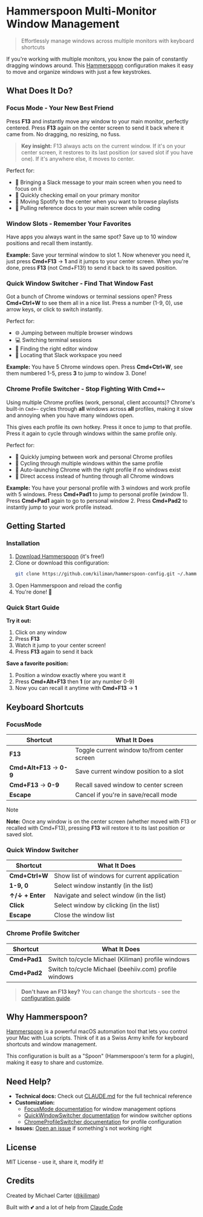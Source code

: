 # Hammerspoon Multi-Monitor Window Management

> Effortlessly manage windows across multiple monitors with keyboard shortcuts

If you're working with multiple monitors, you know the pain of constantly dragging windows around. This [Hammerspoon](https://www.hammerspoon.org/) configuration makes it easy to move and organize windows with just a few keystrokes.

## What Does It Do?

### Focus Mode - Your New Best Friend

Press **F13** and instantly move any window to your main monitor, perfectly centered. Press **F13** again on the center screen to send it back where it came from. No dragging, no resizing, no fuss.

> **Key insight:** F13 always acts on the current window. If it's on your center screen, it restores to its last position (or saved slot if you have one). If it's anywhere else, it moves to center.

Perfect for:

- 🎯 Bringing a Slack message to your main screen when you need to focus on it
- 📧 Quickly checking email on your primary monitor
- 🎵 Moving Spotify to the center when you want to browse playlists
- 📝 Pulling reference docs to your main screen while coding

### Window Slots - Remember Your Favorites

Have apps you always want in the same spot? Save up to 10 window positions and recall them instantly.

**Example:** Save your terminal window to slot 1. Now whenever you need it, just press **Cmd+F13** → **1** and it jumps to your center screen. When you're done, press **F13** (not Cmd+F13!) to send it back to its saved position.

### Quick Window Switcher - Find That Window Fast

Got a bunch of Chrome windows or terminal sessions open? Press **Cmd+Ctrl+W** to see them all in a nice list. Press a number (1-9, 0), use arrow keys, or click to switch instantly.

Perfect for:

- 🌐 Jumping between multiple browser windows
- 💻 Switching terminal sessions
- 📝 Finding the right editor window
- 💬 Locating that Slack workspace you need

**Example:** You have 5 Chrome windows open. Press **Cmd+Ctrl+W**, see them numbered 1-5, press **3** to jump to window 3. Done!

### Chrome Profile Switcher - Stop Fighting With Cmd+~

Using multiple Chrome profiles (work, personal, client accounts)? Chrome's built-in `Cmd+~` cycles through **all** windows across **all** profiles, making it slow and annoying when you have many windows open.

This gives each profile its own hotkey. Press it once to jump to that profile. Press it again to cycle through windows within the same profile only.

Perfect for:

- 🏢 Quickly jumping between work and personal Chrome profiles
- 🔄 Cycling through multiple windows within the same profile
- 🚀 Auto-launching Chrome with the right profile if no windows exist
- 🎯 Direct access instead of hunting through all Chrome windows

**Example:** You have your personal profile with 3 windows and work profile with 5 windows. Press **Cmd+Pad1** to jump to personal profile (window 1). Press **Cmd+Pad1** again to go to personal window 2. Press **Cmd+Pad2** to instantly jump to your work profile instead.

## Getting Started

### Installation

1. [Download Hammerspoon](https://www.hammerspoon.org/) (it's free!)
2. Clone or download this configuration:
   ```bash
   git clone https://github.com/kiliman/hammerspoon-config.git ~/.hammerspoon
   ```
3. Open Hammerspoon and reload the config
4. You're done! 🎉

### Quick Start Guide

**Try it out:**

1. Click on any window
2. Press **F13**
3. Watch it jump to your center screen!
4. Press **F13** again to send it back

**Save a favorite position:**

1. Position a window exactly where you want it
2. Press **Cmd+Alt+F13** then **1** (or any number 0-9)
3. Now you can recall it anytime with **Cmd+F13** → **1**

## Keyboard Shortcuts

### FocusMode

| Shortcut                  | What It Does                                |
| ------------------------- | ------------------------------------------- |
| **F13**                   | Toggle current window to/from center screen |
| **Cmd+Alt+F13** → **0-9** | Save current window position to a slot      |
| **Cmd+F13** → **0-9**     | Recall saved window to center screen        |
| **Escape**                | Cancel if you're in save/recall mode        |

> [!NOTE]
> **Note:** Once any window is on the center screen (whether moved with F13 or recalled with Cmd+F13), pressing **F13** will restore it to its last position or saved slot.

### Quick Window Switcher

| Shortcut          | What It Does                                     |
| ----------------- | ------------------------------------------------ |
| **Cmd+Ctrl+W**    | Show list of windows for current application    |
| **1-9, 0**        | Select window instantly (in the list)            |
| **↑/↓ + Enter**   | Navigate and select window (in the list)         |
| **Click**         | Select window by clicking (in the list)          |
| **Escape**        | Close the window list                            |

### Chrome Profile Switcher

| Shortcut       | What It Does                                       |
| -------------- | -------------------------------------------------- |
| **Cmd+Pad1**   | Switch to/cycle Michael (Kiliman) profile windows |
| **Cmd+Pad2**   | Switch to/cycle Michael (beehiiv.com) profile windows |

> **Don't have an F13 key?** You can change the shortcuts - see the [configuration guide](CLAUDE.md).

## Why Hammerspoon?

[Hammerspoon](https://www.hammerspoon.org/) is a powerful macOS automation tool that lets you control your Mac with Lua scripts. Think of it as a Swiss Army knife for keyboard shortcuts and window management.

This configuration is built as a "Spoon" (Hammerspoon's term for a plugin), making it easy to share and customize.

## Need Help?

- **Technical docs:** Check out [CLAUDE.md](CLAUDE.md) for the full technical reference
- **Customization:**
  - [FocusMode documentation](Spoons/FocusMode.spoon/CLAUDE.md) for window management options
  - [QuickWindowSwitcher documentation](Spoons/QuickWindowSwitcher.spoon/CLAUDE.md) for window switcher options
  - [ChromeProfileSwitcher documentation](Spoons/ChromeProfileSwitcher.spoon/CLAUDE.md) for profile configuration
- **Issues:** [Open an issue](../../issues) if something's not working right

## License

MIT License - use it, share it, modify it!

## Credits

Created by Michael Carter ([@kiliman](https://github.com/kiliman))

Built with 💕 and a lot of help from [Claude Code](https://claude.com/claude-code)
